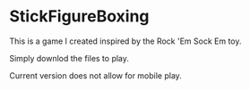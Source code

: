 # StickFigureBoxing
This is a game I created inspired by the Rock 'Em Sock Em toy.


Simply downlod the files to play. 


Current version does not allow for mobile play.
